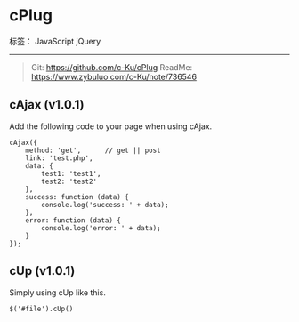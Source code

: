 ﻿# cPlug

标签： JavaScript jQuery

---

>Git: https://github.com/c-Ku/cPlug
>ReadMe: https://www.zybuluo.com/c-Ku/note/736546

## cAjax (v1.0.1)

Add the following code to your page when using cAjax.
    
```
cAjax({
	method: 'get',      // get || post
	link: 'test.php',
	data: {
		test1: 'test1',
		test2: 'test2'
	},
	success: function (data) {
		console.log('success: ' + data);
	},
	error: function (data) {
		console.log('error: ' + data);
	}
});
```

## cUp (v1.0.1)
Simply using cUp like this.
```
$('#file').cUp()
```




